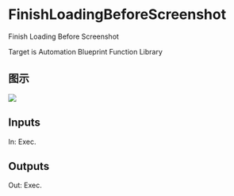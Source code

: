 # FinishLoadingBeforeScreenshot

Finish Loading Before Screenshot

Target is Automation Blueprint Function Library

## 图示

![]($-20221218-18093955.png)

## Inputs

In: Exec.  

## Outputs

Out: Exec.

